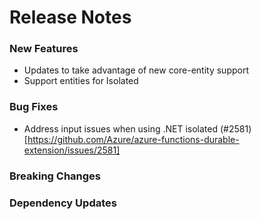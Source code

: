 # Release Notes

### New Features

- Updates to take advantage of new core-entity support
- Support entities for Isolated

### Bug Fixes

- Address input issues when using .NET isolated (#2581)[https://github.com/Azure/azure-functions-durable-extension/issues/2581]

### Breaking Changes

### Dependency Updates
